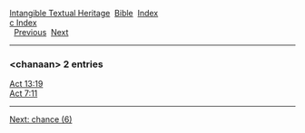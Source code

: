 [Intangible Textual Heritage](../../index)  [Bible](../index) 
[Index](index)   
[c Index](_c_)  
  [Previous](c02022)  [Next](c02024) 

------------------------------------------------------------------------

### &lt;chanaan&gt; 2 entries

[Act 13:19](../kjv/act013.htm#019)  
[Act 7:11](../kjv/act007.htm#011)  

------------------------------------------------------------------------

[Next: chance (6)](c02024)
